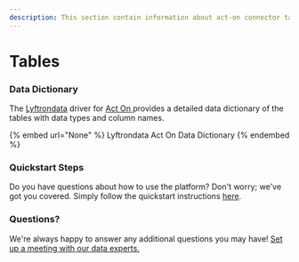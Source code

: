 ```yaml
---
description: This section contain information about act-on connector tables information
---
```


# Tables

### Data Dictionary

The [Lyftrondata](https://www.lyftrondata.com/) driver for [Act On](None/)[ ](https://www.lyftrondata.com/integration/act-on/)provides a detailed data dictionary of the tables with data types and column names.

{% embed url="None" %}
Lyftrondata Act On Data Dictionary
{% endembed %}

### Quickstart Steps

Do you have questions about how to use the platform? Don't worry; we've got you covered. Simply follow the quickstart instructions [here](../README.md).

### Questions? <a href="#questions" id="questions"></a>

We're always happy to answer any additional questions you may have! [Set up a meeting with our data experts.](https://www.lyftrondata.com/book-a-meeting/)

